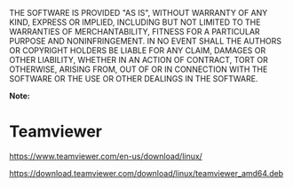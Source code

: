 THE SOFTWARE IS PROVIDED "AS IS", WITHOUT WARRANTY OF ANY KIND, EXPRESS OR IMPLIED, INCLUDING BUT NOT LIMITED TO THE WARRANTIES OF MERCHANTABILITY, FITNESS FOR A PARTICULAR PURPOSE AND NONINFRINGEMENT. IN NO EVENT SHALL THE AUTHORS OR COPYRIGHT HOLDERS BE LIABLE FOR ANY CLAIM, DAMAGES OR OTHER LIABILITY, WHETHER IN AN ACTION OF CONTRACT, TORT OR OTHERWISE, ARISING FROM, OUT OF OR IN CONNECTION WITH THE SOFTWARE OR THE USE OR OTHER DEALINGS IN THE SOFTWARE.

**Note:**

# Teamviewer

https://www.teamviewer.com/en-us/download/linux/

https://download.teamviewer.com/download/linux/teamviewer_amd64.deb